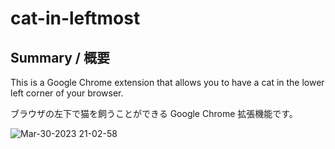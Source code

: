# cat-in-leftmost

## Summary / 概要

This is a Google Chrome extension that allows you to have a cat in the lower left corner of your browser.

ブラウザの左下で猫を飼うことができる Google Chrome 拡張機能です。

![Mar-30-2023 21-02-58](https://user-images.githubusercontent.com/44424270/228830146-70a8ba92-4b77-4cbf-9018-27ac74b3e529.gif)

